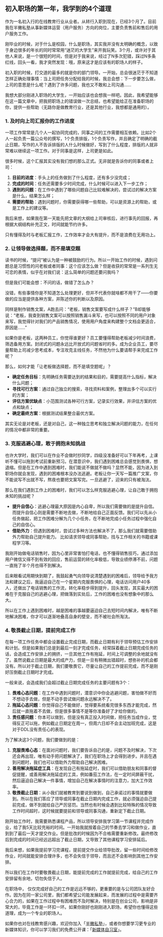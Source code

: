 ## 初入职场的第一年，我学到的4个道理

作为一名初入行的在线教育行业从业者。从转行入职到现在，已经3个月了。目前我在半撇私塾从事新媒体运营（用户服务）方向的岗位，主要负责售前和售后的用户服务工作。

刚毕业的时候，对于什么是校园，什么是职场，其实我并没有太明确的概念，以致于身边很多的年长的同时常常用“迷茫的大学生”来开我玩笑。3个月，或许对于其他人来说，是一个很短的时间，但是对于我来说，经过了N多次犯错，踩过N多条红线，回头一看，我才突然发现：哦，原来这才是应该有的职场人的样子。

初入职的时候，打交道的最多的就是你的部门领导。一开始，总会很迷茫于不知道怎样正确处理事情：当上司把任务分配给我的时候，我总会想：下一步要怎么做，上司的意思是什么呢？遇到了许多问题，我也又不敢和上司沟通……

我想大部分刚进入职场的大学生，一开始应该也会想我一样吧。因此，我希望能够在这一篇文章中，把我把职场上的错误做一次总结，也希望能给正在准备职场的你，提供一些帮助（无路你是做教育行业，还是其他行业，我想都是通用的）。

### 1. 及时向上司汇报你的工作进度

一项工作常常是几个人一起协同完成的，同事之间的工作需要相互依赖。比如2个人一起负责一篇公众号的撰写，1个负责排版，1个负责写作，并且确定了明确的截止日期，写作的人不告诉排版的人什么时候做好，写到了什么程度，排版的人就非常难以继续这一项工作。对于同事是这样，上司更是如此。

很多时候，这个汇报其实没有我们想的那么正式。无非就是告诉你的同事或者上司：

1. **目前的进度**：手头上的任务做到了什么程度，还有多少没完成；
2. **完成的时间**：任务还需要多少时间完成，什么时候可以进入下一步工作；
3. **遇到的问题**：在工作中遇到了哪些问题自己比较难解决的，尝试过的解决方案是什么，结果怎么样；
4. **需要的帮助**：遇到问题时，你需要获得哪一些帮助，可以是资源上的帮助，或是工作上的建议等。

我后来想，如果我在第一天能先把文章的大纲给上司审核后，进行事先的回报，再根据大纲结构补充正文，时间就能节约许多。

只有懂得及时与老板汇报工作，工作效率才会大有提升，而不是浪费在无用功上。

### 2. 让领导做选择题，而不是填空题

读书的时候，“提问”被认为是一种被鼓励的行为。所以一开始工作的时候，遇到问题总是习惯性的问老板或者同事：这个应该怎么做？但是收获的常常是一系列生无可恋的表情，似乎在对我们说：这么简单的问题还要问我吗？

但是我们可能会想：不问的话，做错了怎么办？

没错，有些事情你是不知道怎么处理更好，但并不代表你就啥都不用干了——你要做的应当是提供各种方案，并陈述你的判断以及原因。

同样是制作销售文案，A跑去问：“老板，销售文案要写成什么样子？”B却能够说：“老板，我查到销售文案可以按照销售漏斗来写，也可以按照不同的用户对象来写，我觉得针对我们的产品销售情况，使用用户角度来构建整个文档会更适合，原因是……”

如果你是老板，这两种员工，你觉得谁更好？员工要懂得帮助老板减少时间浪费，筛选备用方案。封闭式的问题永远比开放式的问题省时的多。成为企业员工，要尽量帮助上司减少思考成本，专注攻克主线任务，不然他为什么要请帮手来完成工作呢？

那么，如何才能「让老板做选择题，而不是填空题呢」？

- **确定任务目标**：先明确任务需要达到的结果和目的，需要提高什么指标，解决什么问题；
- **寻找可行方案**：通过自己独立的搜索，寻找资料和案例，整理出多个可以实行的方案；
- **评估方案优缺点**：小范围测试各种可行方案，记录实行效果，并评估方案的优点和缺点；
- **确定最终方案**：根据测试结果整合最优方案。

其实无论是对老板，还是对自己，这一种独立思考和独立解决问题的能力，在任何的情况中都非常的重要。

### 3. 克服逃避心理，敢于拥抱未知挑战

也许大学时，我们可以在作业不会做时抄同学，四级没准备好可以下年再考，上课听不懂可以拖到考试前重新预习。在潜意识中，我们遇到困难总会感觉到畏惧，想退缩。但是在工作中遇到困难时，我们能说不做就不做吗？显然不能，因为进入到职场你就会发现，遇到的困难根本没办法逃避。老板让你一天写一篇推广文案，你不能说写不出就不写，熬夜也要把文案写完。一旦逃避了，迎来的只有被淘汰。

那么在我们遇到工作上的困难时，我们可以怎么样克服逃避心理，让自己敢于拥抱未知的挑战呢？

- **提升自信心**：逃避心理最大原因是内心自卑，所以我们需要做的是提升自信。而提升自信心则是需要不断地去做，不断地给自己正面反馈。我们可以先从小任务做起，把工作困难分解为几个小任务，在不断地完成小任务过程中强化自己的自信心。
- **借助外力**：但遇到困难时，尝试过多种方法也解决不了，那么我们就需要借助外力帮助自己提升能力。 比如请求领导或同事帮助，找与工作相关的书籍或课程学习等。

我刚开始做电话销售时，因为心里非常害怕打电话，也不懂得销售技巧，通过添加用户微信又得不到有效的回应，售前运营的转化率极低，导致业绩停滞不前，问题一直拖了半个月也得不到解决。

后来眼看试用期快到期了，我鼓起勇气向领导说清楚遇到的困难后，领导给予我方法和建议之后，我逼迫自己在一个星期内克服畏惧的心理，电话访问用户40多人，还做出了电话销售的工作流，转化率稳步得到提升，回头发现，其实最大的困难在于克服自己的逃避心理，把做落到实处后，工作的困难也没有想象中的那么大。

所以在工作上遇到困难时，越是困难的事越要逼迫自己去短时间内解决，唯有不断地解决困难，你才可以逐渐地叠高自身的壁垒，而不被社会所淘汰。

### 4. 敬畏截止日期，提前完成工作 

在每一项工作任务中都会设置截止完成日期，而截止日期有利于领导预估工作安排和计划。但是如果我们总是到最后一刻才完成任务，经常踩着截止日期完成任务的话，会造成工作安排上的拥挤，一旦其他工作有拖延，时间上可调整的余地就没有了。虽然说截止日期是最大的成产力，但是一旦有稍微出错超时，想弥补的机会都没有。所以对于截止日期，我们要敬畏它，尽量让自己的工作提前完成，而不是刚好压倒截止日期时才完成。

一般来说，会造成我们会超过截止日期完成任务的主要问题有3个：

1. **畏难心态问题**：在工作中遇到问题时，潜意识中你会逃避问题，害怕做不好而不想动手去做，但是不动手尝试做问题永远解决不了。
2. **拖延心态问题**：你觉得自己不能做好，觉得要系统看完很多东西才能完成，然后就一直拖着不去做，但是很多事情不是等你准备好了才给你做的。
3. **责任感问题**：你本可以做到，但是没有真正投入时间做，把任务当成作业，觉得反正可以拖，例如截止日期定在周一，但周六日却不会主动加班完成，这是对于DDL没有责任心的表现。

为了解决这3个问题，我们要做到的是：

1. **克服畏难心态**：在面对问题时，我们要告诉自己的是，问题不及时解决，下次还会再出现，唯有动手把问题解决了，我们在职场上才会得到进步。并且在遇到问题时，我们也可以借助外力帮助自己解决困难。
2. **善用解决拖延症工具**：在发现自己有拖延症时，我们可以借助朋友和同事的督促提醒，或善用解决拖延症的工具，例如番茄工作法，在一定时间屏蔽干扰，然后逼迫自己解决一件事情，增加自己在解决事情时的注意力，加大工作效率。
3. **敬畏截止日期**：从小我们就被教育到要说到做到，自己承诺过的事情就要做到。所以在我们答应了领导或同事在截止日期内完成工作，就必须强迫自己提前完成，做不到就给自己严厉惩罚。当然也有时候会遇到比较特殊的情况导致工作时间超时，这时候就要提前和领导或同事沟通，重新定下截止日期。

刚开始工作时，我需要熟悉课程产品，所以领导安排我学习第一节课程并完成作业，给了我5天比较充裕的时间。一开始我就按着自己的节奏去学习和做作业，直到到了最后一天才提交作业。但是批改的时候因为不合格需要重新修改。最终修改后到完成的时间已经远远超出了截止日期，又导致了其他课程学习安排延后。

我后来想，如果我提前学习完课程，提前提交作业给领导批改，留一些时间给修改作业，时间就能安排合理许多，也不会失信于领导，而且还不会影响到其他工作安排。

所以我们在工作时要敬畏截止日期，能提前完成的工作就提前完成，给自己的工作安排留有余地，切勿失信于人。



在职场中， 仅仅完成好自己的工作是远远不够的，更重要的是与公司团队友好合作。因为在同一家公司里，我们都希望公司能发展起来，而发展的过程中是需要齐心合力的，如果在工作过程中有困难而不及时解决，特别是在创业公司，影响是非常大的，毕竟工作是一环扣一环。如果你刚好也刚刚进入职场，希望你也懂得这些道理，成为一个专业的职场人。

如果你也对在线教育感兴趣，欢迎你加入「[半撇私塾](http://www.bpteach.com/join-us/?utm_source=bpteach.com&utm_medium=referral&utm_campaign=fsec-bp&utm_term=conscious-of-4-principle-of-first-year-work-qiye&utm_content=textlink)」，或者你想要学习更专业的新媒体知识，你可以学习我们的免费公开课：「[新媒体自习室](https://learn.bpteach.com/?utm_source=bpteach.com&utm_medium=referral&utm_campaign=mkg102-bp-zhengyd&utm_term=conscious-of-4-principle-of-first-year-work-qiye&utm_content=textlink)」。 